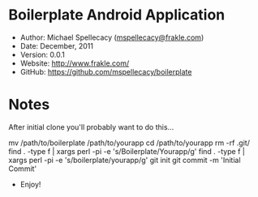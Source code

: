 Boilerplate Android Application
===============================

* Author:    Michael Spellecacy (<mspellecacy@frakle.com>)
* Date:      December, 2011
* Version:   0.0.1
* Website:   <http://www.frakle.com/>
* GitHub:    <https://github.com/mspellecacy/boilerplate>


Notes
=====
After initial clone you'll probably want to do this...

mv /path/to/boilerplate /path/to/yourapp
cd /path/to/yourapp
rm -rf .git/
find . -type f | xargs perl -pi -e 's/Boilerplate/Yourapp/g'
find . -type f | xargs perl -pi -e 's/boilerplate/yourapp/g'
git init
git commit -m 'Initial Commit'


- Enjoy!